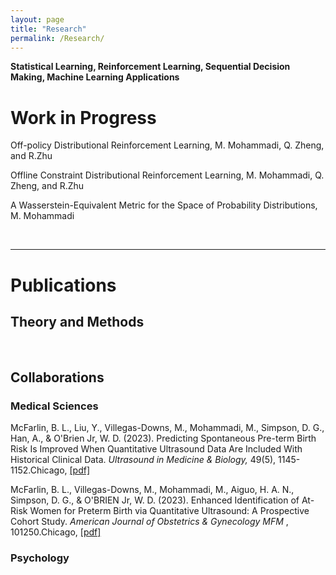 ```yaml
---
layout: page
title: "Research"
permalink: /Research/
---
```

**Statistical Learning, Reinforcement Learning, Sequential Decision Making,  Machine Learning Applications**
<br/>

<html>
<body>

<h1>Work in Progress</h1>
<p> Off-policy Distributional Reinforcement Learning, M. Mohammadi, Q. Zheng, and R.Zhu</p>
<p> Offline Constraint Distributional Reinforcement Learning, M. Mohammadi, Q. Zheng, and R.Zhu</p>
<p> A Wasserstein-Equivalent Metric for the Space of Probability Distributions, M. Mohammadi</p>
<br/>
<hr />
<h1>Publications</h1>
<h2>Theory and Methods</h2>
<br/>

<h2>Collaborations</h2>
<h3>Medical Sciences</h3>
<p>McFarlin, B. L., Liu, Y., Villegas-Downs, M., Mohammadi, M., Simpson, D. G., Han, A., & O'Brien Jr, W. D. (2023). Predicting Spontaneous Pre-term Birth Risk Is Improved When Quantitative Ultrasound Data Are Included With Historical Clinical Data. <i>Ultrasound in Medicine & Biology,</i> 49(5), 1145-1152.Chicago, <a href="https://www.sciencedirect.com/science/article/abs/pii/S0301562922006834" target="_blank"> [pdf]</a>  </p>
<p>McFarlin, B. L., Villegas-Downs, M., Mohammadi, M., Aiguo, H. A. N., Simpson, D. G., & O'BRIEN Jr, W. D. (2023). Enhanced Identification of At-Risk Women for Preterm Birth via Quantitative Ultrasound: A Prospective Cohort Study. <i>American Journal of Obstetrics & Gynecology MFM </i>, 101250.Chicago, <a href="https://www.sciencedirect.com/science/article/abs/pii/S2589933323003920" target="_blank"> [pdf]</a>  </p>

<h3>Psychology</h3>

</body>
</html>
